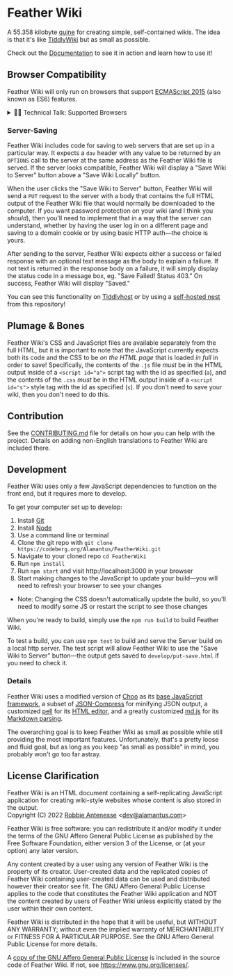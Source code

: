 # Feather Wiki

A 55.358 kilobyte [quine](https://en.wikipedia.org/wiki/Quine_(computing)) for creating simple, self-contained wikis. The idea is that it's like [TiddlyWiki](https://tiddlywiki.com) but as small as possible.

Check out the [Documentation](https://feather.wiki) to see it in action and learn how to use it!

## Browser Compatibility

Feather Wiki will only run on browsers that support [ECMAScript 2015](https://caniuse.com/es6) (also known as ES6) features.

<details>
<summary>👨‍💻 Technical Talk: Supported Browsers</summary>

According to [this ECMAScript compatibility table](https://kangax.github.io/compat-table/es6/), the following browser versions should definitely be able to run Feather Wiki version 1.3.0 and up without issues:

- Chrome 86+
- Edge 87+
- Firefox 88+
- iOS Safari 12+
- Opera 73+
- Opera Mobile 62+
- Safari 13+
- Samsung Internet for Android 12+

The chart linked above is incomplete, so if your browser is older than any of these, you _might_ still be able to run Feather Wiki, but you'll have to check yourself if it supports [features from ECMAScript 2015](https://caniuse.com/es6).

</details>

### Server-Saving

Feather Wiki includes code for saving to web servers that are set up in a particular way. It expects a `dav` header with any value to be returned by an `OPTIONS` call to the server at the same address as the Feather Wiki file is served. If the server looks compatible, Feather Wiki will display a "Save Wiki to Server" button above a "Save Wiki Locally" button.

When the user clicks the "Save Wiki to Server" button, Feather Wiki will send a `PUT` request to the server with a body that contains the full HTML output of the Feather Wiki file that would normally be downloaded to the computer. If you want password protection on your wiki (and I think you _should_), then you'll need to implement that in a way that the server can understand, whether by having the user log in on a different page and saving to a domain cookie or by using basic HTTP auth—the choice is yours.

After sending to the server, Feather Wiki expects either a success or failed response with an optional text message as the body to explain a failure. If not text is returned in the response body on a failure, it will simply display the status code in a message box, eg. "Save Failed! Status 403." On success, Feather Wiki will display "Saved."

You can see this functionality on [Tiddlyhost](https://tiddlyhost.com) or by using a [self-hosted nest](https://codeberg.org/Alamantus/FeatherWiki/src/branch/main/nests) from this repository!

## Plumage & Bones

Feather Wiki's CSS and JavaScript files are available separately from the full HTML, but it is important to note that the JavaScript currently expects both its code and the CSS to be _on the HTML page_ that is loaded _in full_ in order to save! Specifically, the contents of the `.js` file _must_ be in the HTML output inside of a `<script id="a">` script tag with the id as specified (`a`), and the contents of the `.css` _must_ be in the HTML output inside of a `<script id="s">` style tag with the id as specified (`s`). If you don't need to save your wiki, then you don't need to do this.

## Contribution

See the [CONTRIBUTING.md](CONTRIBUTING.md) file for details on how you can help with the project. Details on adding non-English translations to Feather Wiki are included there.

## Development

Feather Wiki uses only a few JavaScript dependencies to function on the front end, but it requires more to develop.

To get your computer set up to develop:

1. Install [Git](https://git-scm.com)
1. Install [Node](https://nodejs.org)
1. Use a command line or terminal
1. Clone the git repo with `git clone https://codeberg.org/Alamantus/FeatherWiki.git`
1. Navigate to your cloned repo `cd FeatherWiki`
1. Run `npm install`
1. Run `npm start` and visit http://localhost:3000 in your browser
1. Start making changes to the JavaScript to update your build—you will need to refresh your browser to see your changes
  - Note: Changing the CSS doesn't automatically update the build, so you'll need to modify some JS or restart the script to see those changes

When you're ready to build, simply use the `npm run build` to build Feather Wiki.

To test a build, you can use `npm test` to build and serve the Server build on a local http server. The test script will allow
Feather Wiki to use the "Save Wiki to Server" button—the output gets saved to `develop/put-save.html` if you need
to check it.

### Details

Feather Wiki uses a modified version of [Choo](https://choo.io) as its [base JavaScript framework](./nanochoo.js), a subset of [JSON-Compress](https://github.com/Alamantus/JSON-Compress) for minifying JSON output, a customized [pell](https://jaredreich.com/pell/) for its [HTML editor](./helpers/ed.js), and a greatly customized [md.js](https://github.com/thysultan/md.js) for its [Markdown parsing](./helpers/md.js).

The overarching goal is to keep Feather Wiki as small as possible while still providing the most important features. Unfortunately, that's a pretty loose and fluid goal, but as long as you keep "as small as possible" in mind, you probably won't go too far astray.

## License Clarification

Feather Wiki is an HTML document containing a self-replicating JavaScript application for creating wiki-style websites whose content is also stored in the output.  
Copyright (C) 2022 [Robbie Antenesse](https://robbie.antenesse.net) \<dev@alamantus.com\>

Feather Wiki is free software: you can redistribute it and/or modify
it under the terms of the GNU Affero General Public License as
published by the Free Software Foundation, either version 3 of the
License, or (at your option) any later version.

Any content created by a user using any version of Feather Wiki is
the property of its creator. User-created data and the replicated
copies of Feather Wiki containing user-created data can be used and
distributed however their creator see fit. The GNU Affero General
Public License applies to the code that constitutes the Feather Wiki
application and NOT the content created by users of Feather Wiki
unless explicitly stated by the user within their own content.

Feather Wiki is distributed in the hope that it will be useful,
but WITHOUT ANY WARRANTY; without even the implied warranty of
MERCHANTABILITY or FITNESS FOR A PARTICULAR PURPOSE. See the
GNU Affero General Public License for more details.

A [copy of the GNU Affero General Public License](https://codeberg.org/Alamantus/FeatherWiki/src/branch/main/LICENSE)
is included in the source code of Feather Wiki. If not, see
https://www.gnu.org/licenses/.
